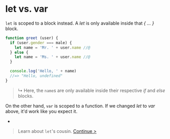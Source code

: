 # let vs. var

`let` is scoped to a block instead. A *let* is only available inside that *{ ... }* block.

```js
function greet (user) {
  if (user.gender === male) {
    let name = 'Mr. ' + user.name //@
  } else {
    let name = 'Ms. ' + user.name //@
  }

  console.log('Hello, ' + name)
  //=> "Hello, undefined"
}
```

> ↳ Here, the `name`s are only available inside their respective *if* and *else* blocks.

On the other hand, `var` is scoped to a function. If we changed *let* to *var* above, it'd work like you expect it.

-

> Learn about `let`'s cousin. [Continue >](constants.md)
